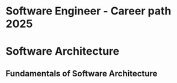 # Software Engineer - Career path 2025
# Software Architecture
## Fundamentals of Software Architecture
